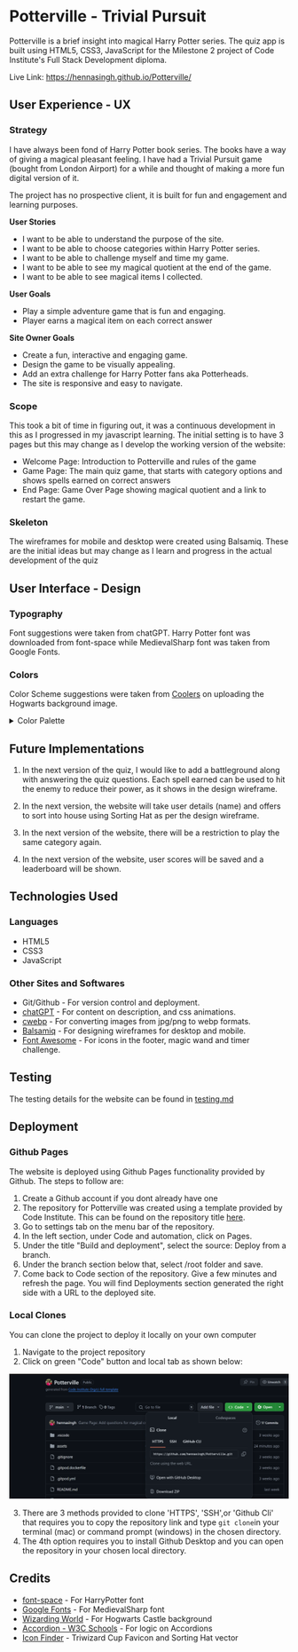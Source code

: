 # Potterville - Trivial Pursuit

Potterville is a brief insight into magical Harry Potter series. The quiz app is built using HTML5, CSS3, JavaScript for the Milestone 2 project of Code Institute's Full Stack Development diploma.

Live Link: https://hennasingh.github.io/Potterville/

## User Experience - UX

### Strategy

I have always been fond of Harry Potter book series. The books have a way of giving a magical pleasant feeling. I have had a Trivial Pursuit game (bought from London Airport) for a while and thought of making a more fun digital version of it.

<quote> The project has no prospective client, it is built for fun and engagement and learning purposes.</quote>

__User Stories__
- I want to be able to understand the purpose of the site.
- I want to be able to choose categories within Harry Potter series.
- I want to be able to challenge myself and time my game.
- I want to be able to see my magical quotient at the end of the game.
- I want to be able to see magical items I collected.

__User Goals__
 - Play a simple adventure game that is fun and engaging.
 - Player earns a magical item on each correct answer

 __Site Owner Goals__
 - Create a fun, interactive and engaging game.
 - Design the game to be visually appealing.
 - Add an extra challenge for Harry Potter fans aka Potterheads.
 - The site is responsive and easy to navigate.


### Scope

This took a bit of time in figuring out, it was a continuous development in this as I progressed in my javascript learning. The initial setting is to have 3 pages but this may change as I develop the working version of the website:

- Welcome Page: Introduction to Potterville and rules of the game
- Game Page: The main quiz game, that starts with category options and shows spells earned on correct answers
- End Page: Game Over Page showing magical quotient and a link to restart the game.


### Skeleton

The wireframes for mobile and desktop were created using Balsamiq. These are the initial ideas but may change as I learn and progress in the actual development of the quiz


## User  Interface - Design

### Typography

Font suggestions were taken from chatGPT. Harry Potter font was downloaded from font-space while MedievalSharp font was taken from Google Fonts.

### Colors

Color Scheme suggestions were taken from [Coolers](coolers.co) on uploading the Hogwarts background image.

<details><summary>Color Palette</summary>

![color-palette](./assets/readMeFiles/colorPalette.png)

</details>

## Future Implementations

1. In the next version of the quiz, I would like to add a battleground along with answering the quiz questions. Each spell earned can be used to hit the enemy to reduce their power, as it shows in the design wireframe.

2. In the next version, the website will take user details (name) and offers to sort into house using Sorting Hat as per the design wireframe.

3. In the next version of the website, there will be a restriction to play the same category again.

4. In the next version of the website, user scores will be saved and a leaderboard will be shown.


## Technologies Used

### Languages

- HTML5
- CSS3
- JavaScript

### Other Sites and Softwares

- Git/Github - For version control and deployment.
- [chatGPT](https://chat.openai.com/) - For content on description, and css animations.
- [cwebp](https://www.npmjs.com/package/cwebp) - For converting images from jpg/png to webp formats.
- [Balsamiq](https://balsamiq.com/) - For designing wireframes for desktop and mobile.
- [Font Awesome](https://fontawesome.com/icons) - For icons in the footer, magic wand and timer challenge.


## Testing

The testing details for the website can be found in [testing.md](testing.md)

## Deployment

### Github Pages

The website is deployed using Github Pages functionality provided by Github. The steps to follow are:

1. Create a Github account if you dont already have one
2. The repository for Potterville was created using a template provided by Code Institute. This can be found on the repository title [here](https://github.com/hennasingh/Potterville).
3. Go to settings tab on the menu bar of the repository.
4. In the left section, under Code and automation, click on Pages.
5. Under the title "Build and deployment", select the source: Deploy from a branch.
6. Under the branch section below that, select /root folder and save.
7. Come back to Code section of the repository. Give a few minutes and refresh the page. You will find Deployments section generated the right side with a URL to the deployed site.

### Local Clones

You can clone the project to deploy it locally on your own computer

1. Navigate to the project repository
2. Click on green "Code" button and local tab as shown below:

![Local Clone](./assets/images/local-clones.png)

3. There are 3 methods provided to clone 'HTTPS', 'SSH',or 'Github Cli' that requires you to copy the repository link and type `git clone`in your terminal (mac) or command prompt (windows) in the chosen directory.
4. The 4th option requires you to install Github Desktop and you can open the repository in your chosen local directory.


## Credits
- [font-space](https://www.fontspace.com/category/harry-potter) - For HarryPotter font
- [Google Fonts](https://fonts.google.com/specimen/MedievalSharp) - For MedievalSharp font
- [Wizarding World](https://www.wizardingworld.com/features/try-out-our-new-harry-potter-video-call-backgrounds) - For Hogwarts Castle background
- [Accordion - W3C Schools](https://www.w3schools.com/howto/howto_js_accordion.asp) - For logic on Accordions
- [Icon Finder](https://www.iconfinder.com/) - Triwizard Cup Favicon and Sorting Hat vector


